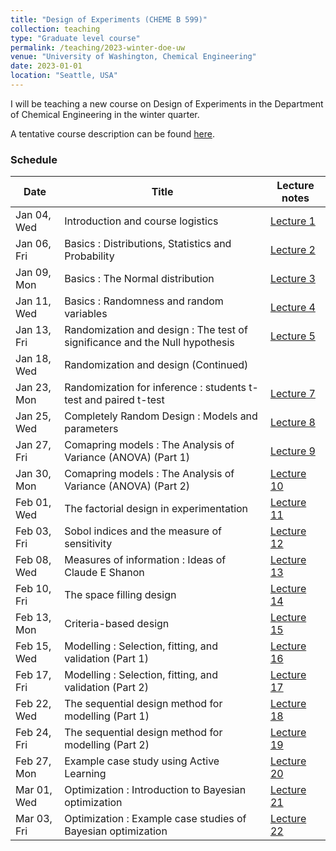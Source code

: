 ```yaml
---
title: "Design of Experiments (CHEME B 599)"
collection: teaching
type: "Graduate level course"
permalink: /teaching/2023-winter-doe-uw
venue: "University of Washington, Chemical Engineering"
date: 2023-01-01
location: "Seattle, USA"
---
```



I will be teaching a new course on Design of Experiments in the Department of Chemical Engineering in the winter quarter. 

A tentative course description can be found [here](http://kiranvad.github.io/files/teaching/DOE/course_description.pdf). 

### Schedule

| Date | Title|  Lecture notes |
| --------|------ | ------------------------------------------------------------ |
| Jan 04, Wed    | Introduction and course logistics   | [Lecture 1](http://kiranvad.github.io/files/teaching/DOE/lec01.pdf)|
| Jan 06, Fri    | Basics : Distributions, Statistics and Probability   | [Lecture 2](http://kiranvad.github.io/files/teaching/DOE/lec02.pdf)|
| Jan 09, Mon    | Basics : The Normal distribution   | [Lecture 3](http://kiranvad.github.io/files/teaching/DOE/lec03.pdf)|
| Jan 11, Wed    | Basics : Randomness and random variables   | [Lecture 4](http://kiranvad.github.io/files/teaching/DOE/lec04.pdf)|
| Jan 13, Fri    | Randomization and design : The test of significance and the Null hypothesis | [Lecture 5](http://kiranvad.github.io/files/teaching/DOE/lec04.pdf)|
| Jan 18, Wed    | Randomization and design (Continued)   | |
| Jan 23, Mon    | Randomization for inference : students t-test and paired t-test   | [Lecture 7](#)|
| Jan 25, Wed    | Completely Random Design : Models and parameters   | [Lecture 8](#)|
| Jan 27, Fri    | Comapring models :  The Analysis of Variance (ANOVA) (Part 1)   | [Lecture 9](#)|
| Jan 30, Mon    | Comapring models :  The Analysis of Variance (ANOVA) (Part 2)   | [Lecture 10](#)|
| Feb 01, Wed    | The factorial design in experimentation   | [Lecture 11](#)|
| Feb 03, Fri    | Sobol indices and the measure of sensitivity   | [Lecture 12](#)|
| Feb 08, Wed    | Measures of information : Ideas of Claude E Shanon   | [Lecture 13](#)|
| Feb 10, Fri    | The space filling design   | [Lecture 14](#)|
| Feb 13, Mon    | Criteria-based design   | [Lecture 15](#)|
| Feb 15, Wed    | Modelling : Selection, fitting, and validation (Part 1)   | [Lecture 16](#)|
| Feb 17, Fri    | Modelling : Selection, fitting, and validation (Part 2)   | [Lecture 17](#)|
| Feb 22, Wed    | The sequential design method for modelling (Part 1)   | [Lecture 18](#)|
| Feb 24, Fri    | The sequential design method for modelling (Part 2)   | [Lecture 19](#)|
| Feb 27, Mon    | Example case study using Active Learning   | [Lecture 20](#)|
| Mar 01, Wed    | Optimization : Introduction to Bayesian optimization   | [Lecture 21](#)|
| Mar 03, Fri    | Optimization : Example case studies of Bayesian optimization   | [Lecture 22](#)|

